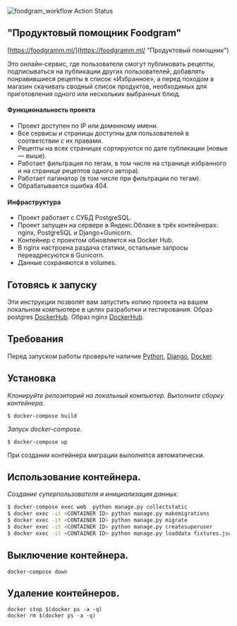 
![foodgram_workflow Action Status](https://github.com/smolyar741/foodgram-project/workflows/foodgram_workflow/badge.svg)

## "Продуктовый помощник Foodgram"

[https://foodgramm.ml/](https://foodgramm.ml/ "Продуктовый помощник")

Это онлайн-сервис, где пользователи смогут публиковать рецепты, подписываться на публикации других пользователей, добавлять понравившиеся рецепты в список «Избранное», а перед походом в магазин скачивать сводный список продуктов, необходимых для приготовления одного или нескольких выбранных блюд.


#### Функциональность проекта

* Проект доступен по IP или доменному имени.
* Все сервисы и страницы доступны для пользователей в соответствии с их правами.
* Рецепты на всех страницах сортируются по дате публикации (новые — выше).
* Работает фильтрация по тегам, в том числе на странице избранного и на странице рецептов одного автора).
* Работает пагинатор (в том числе при фильтрации по тегам).
* Обрабатывается ошибка 404.

#### Инфраструктура

* Проект работает с СУБД PostgreSQL.
* Проект запущен на сервере в Яндекс.Облаке в трёх контейнерах: nginx, PostgreSQL и Django+Gunicorn.
* Контейнер с проектом обновляется на Docker Hub.
* В nginx настроена раздача статики, остальные запросы переадресуются в Gunicorn.
* Данные сохраняются в volumes.


## Готовясь к запуску

Эти инструкции позволят вам запустить копию проекта на вашем локальном компьютере в целях разработки и тестирования.
Образ postgres [DockerHub](https://hub.docker.com/_/postgres).
Образ nginx [DockerHub](https://hub.docker.com/_/nginx).

## Требования

Перед запуском работы проверьте наличие 
[Python](https://www.python.org/downloads/),
[Django](https://www.djangoproject.com/), 
[Docker](https://www.docker.com/).

## Установка

*Клонируйте репозиторий на локальный компьютер. 
Выполните сборку контейнера.*
```
$ docker-compose build
```

*Запуск docker-compose.*
```
$ docker-compose up
```
При создании контейнера миграции выполнятся автоматически.

## Использование контейнера.

*Создание суперпользователя и инициализация данных.*

```sh
$ docker-compose exec web  python manage.py collectstatic
$ docker exec -it <CONTAINER ID> python manage.py makemigrations
$ docker exec -it <CONTAINER ID> python manage.py migrate
$ docker exec -it <CONTAINER ID> python manage.py createsuperuser
$ docker exec -it <CONTAINER ID> python manage.py loaddata fixtures.json
```
## Выключение контейнера.
```
docker-compose down
```
## Удаление контейнеров.
```
docker stop $(docker ps -a -q)
docker rm $(docker ps -a -q)

